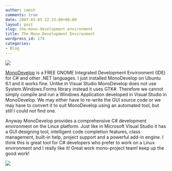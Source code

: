 ```yaml
---
author: imesh
comments: true
date: 2007-03-05 22:33:00+00:00
layout: post
slug: the-mono-development-environment
title: The Mono Development Environment
wordpress_id: 179
categories:
- Blog
---
```


![](http://rootfolder.info/images/about_mono_dev.png)




[MonoDevelop](http://www.monodevelop.com/) is a FREE GNOME Integrated Development Environment (IDE) for C# and other .NET languages. I just installed MonoDevelop on Ubuntu 6.1 and it works fine. Unlike in Visual Studio MonoDevelop does not use System.Windows.Forms library instead it uses GTK#. Therefore we cannot simply compile and run a Windows Application developed in Visual Studio in MonoDevelop. We may either have to re-write the GUI source code or we may have to convert it to suit MonoDevelop using an automated tool, but still I could not find one.




Anyway MonoDevelop provides a comprehensive C# development environment on the Linux platform. Just like in Microsoft Visual Studio it has a GUI designing tool, intelligent code completion features, class management, built-in help, project support and a powerful add-in engine. I think this is great tool for C# developers who prefer to work on a Linux environment and I really like it! Great work mono-project team! keep up the good work!




![](http://rootfolder.info/images/mono_dev.png)

